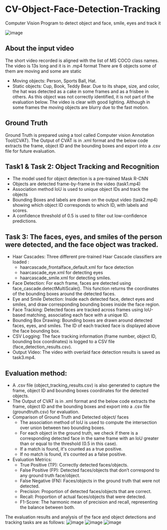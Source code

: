 # CV-Object-Face-Detection-Tracking
Computer Vision Program to detect object and face, smile, eyes and track it

![image](https://github.com/user-attachments/assets/c5666492-9882-47ad-88a8-630b77ac08a8)

## About the input video 
The short video recorded is aligned with the list of MS COCO class names. The video is 13s long and it is in .mp4 format
There are 6 objects some of them are moving and some are static 
* Moving objects: Person, Sports Ball, Hat.   
* Static objects: Cup, Book, Teddy Bear.
Due to its shape, size, and color, the hat was detected as a cake in some frames and as a frisbee in others. As this object was not correctly identified, it is not part of the evaluation below. 
The video is clear with good lighting. Although in some frames the moving objects are blurry due to the fast motion.

## Ground Truth
Ground Truth is prepared using a tool called Computer vision Annotation Tool(CVAT). The Output of CVAT is in .xml format and the below code extracts the frame, object ID and the bounding boxes and export into a .csv file for future evaluation.

## Task1 & Task 2:  Object Tracking and Recognition
* The model used for object detection is a pre-trained Mask R-CNN
* Objects are detected frame-by-frame in the video (task1.mp4)
* Association method IoU is used to unique object IDs and track the objects
* Bounding Boxes and labels are drawn on the output video (task2.mp4) showing which object ID corresponds to which ID, with labels and scores.
* A confidence threshold of 0.5 is used to filter out low-confidence predictions.

## Task 3: The faces, eyes, and smiles of the person were detected, and the face object was tracked. 
* Haar Cascades: Three different pre-trained Haar Cascade classifiers are loaded : 
  * haarcascade_frontalface_default.xml for face detection
  * haarcascade_eye.xml for detecting eyes
  * haarcascade_smile.xml for detecting smiles.
* Face Detection: For each frame, faces are detected using face_cascade.detectMultiScale(). This function returns the coordinates of the bounding boxes around the detected faces.
* Eye and Smile Detection: Inside each detected face, detect eyes and smiles, and draw corresponding bounding boxes inside the face region.
* Face Tracking: Detected faces are tracked across frames using IoU-based matching, associating each face with a unique ID.
* Bounding Box Drawing: Bounding boxes are drawn around detected faces, eyes, and smiles. The ID of each tracked face is displayed above the face bounding box.
* CSV Logging: The face tracking information (frame number, object ID, bounding box coordinates) is logged to a CSV file (face_detection_results.csv).
* Output Video: The video with overlaid face detection results is saved as task3.mp4.

## Evaluation method: 
* A .csv file (object_tracking_results.csv) is also generated to capture the frame, object ID and bounding boxes coordinates for the detected objects.
* The Output of CVAT is in .xml format and the below code extracts the frame, object ID and the bounding boxes and export into a .csv file (groundtruth.csv) for evaluation.
* Comparison of Ground Truth and Detected object/ faces
    * The association method of IoU is used to compute the intersection over union between two bounding boxes. 
    * For each object in the ground truth, we check if there is a corresponding detected face in the same frame with an IoU greater than or equal to the threshold (0.5 in this case).
    * If a match is found, it's counted as a true positive.
    * If no match is found, it’s counted as a false positive.
* Evaluation Metrics: 
    * True Positive (TP): Correctly detected faces/objects.
    * False Positive (FP): Detected faces/objects that don’t correspond to any ground truth face/object.
    * False Negative (FN): Faces/objects in the ground truth that were not detected.
    * Precision: Proportion of detected faces/objects that are correct.
    * Recall: Proportion of actual faces/objects that were detected.
    * F1-Score: The harmonic mean of precision and recall, representing the balance between both.

The evaluation results and analysis of the face and object detections and tracking tasks are as follows: 
![image](https://github.com/user-attachments/assets/13e13188-4158-4ef9-aef0-105d53ecd571)
![image](https://github.com/user-attachments/assets/ab2cdeb5-0962-42be-a311-7b296fc11c0e)
![image](https://github.com/user-attachments/assets/7dae9b3c-aff1-441d-a0d3-59f4468f22e2)


